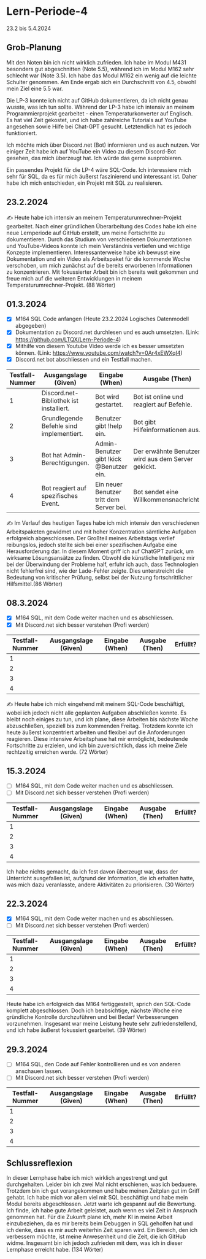 # Lern-Periode-4

23.2 bis 5.4.2024

## Grob-Planung

Mit den Noten bin ich nicht wirklich zufrieden. Ich habe im Modul M431 besonders gut abgeschnitten (Note 5.5), während ich im Modul M162 sehr schlecht war (Note 3.5). Ich habe das Modul M162 ein wenig auf die leichte Schulter genommen. Am Ende ergab sich ein Durchschnitt von 4.5, obwohl mein Ziel eine 5.5 war.

Die LP-3 konnte ich nicht auf GitHub dokumentieren, da ich nicht genau wusste, was ich tun sollte. Während der LP-3 habe ich intensiv an meinem Programmierprojekt gearbeitet - einen Temperaturkonverter auf Englisch. Es hat viel Zeit gekostet, und ich habe zahlreiche Tutorials auf YouTube angesehen sowie Hilfe bei Chat-GPT gesucht. Letztendlich hat es jedoch funktioniert.

Ich möchte mich über Discord.net (Bot) informieren und es auch nutzen. Vor einiger Zeit habe ich auf YouTube ein Video zu diesem Discord-Bot gesehen, das mich überzeugt hat. Ich würde das gerne ausprobieren.

Ein passendes Projekt für die LP-4 wäre SQL-Code. Ich interessiere mich sehr für SQL, da es für mich äußerst faszinierend und interessant ist. Daher habe ich mich entschieden, ein Projekt mit SQL zu realisieren.

## 23.2.2024

✍️ Heute habe ich intensiv an meinem Temperaturumrechner-Projekt gearbeitet. Nach einer gründlichen Überarbeitung des Codes habe ich eine neue Lernperiode auf GitHub erstellt, um meine Fortschritte zu dokumentieren. Durch das Studium von verschiedenen Dokumentationen und YouTube-Videos konnte ich mein Verständnis vertiefen und wichtige Konzepte implementieren. Interessanterweise habe ich bewusst eine Dokumentation und ein Video als Arbeitspaket für die kommende Woche verschoben, um mich zunächst auf die bereits erworbenen Informationen zu konzentrieren. Mit fokussierter Arbeit bin ich bereits weit gekommen und freue mich auf die weiteren Entwicklungen in meinem Temperaturumrechner-Projekt. (88 Wörter)

## 01.3.2024

- [x] M164 SQL Code anfangen (Heute 23.2.2024 Logisches Datenmodell abgegeben)
- [x] Dokumentation zu Discord.net durchlesen und es auch umsetzten. (Link: https://github.com/LTQX/Lern-Periode-4)
- [x] Mithilfe von diesem Youtube Video werde ich es besser umsetzten können. (Link: https://www.youtube.com/watch?v=0Ar4xEWXqI4)
- [x] Discord.net bot abschliessen und ein Testfall machen.

| Testfall-Nummer | Ausgangslage (Given) | Eingabe (When) | Ausgabe (Then) | Erfüllt? |
| --- | --- | --- | --- | --- |
| 1   | Discord.net-Bibliothek ist installiert. | Bot wird gestartet. | Bot ist online und reagiert auf Befehle. | Positiv |
| 2   | Grundlegende Befehle sind implementiert. | Benutzer gibt !help ein. | Bot gibt Hilfeinformationen aus. | Positiv |
| 3   | Bot hat Admin-Berechtigungen. | Admin-Benutzer gibt !kick @Benutzer ein. | Der erwähnte Benutzer wird aus dem Server gekickt. | Positiv |
| 4   | Bot reagiert auf spezifisches Event. | Ein neuer Benutzer tritt dem Server bei. | Bot sendet eine Willkommensnachricht. | Positiv |

✍️ Im Verlauf des heutigen Tages habe ich mich intensiv den verschiedenen Arbeitspaketen gewidmet und mit hoher Konzentration sämtliche Aufgaben erfolgreich abgeschlossen. Der Großteil meines Arbeitstags verlief reibungslos, jedoch stellte sich bei einer spezifischen Aufgabe eine Herausforderung dar. In diesem Moment griff ich auf ChatGPT zurück, um wirksame Lösungsansätze zu finden. Obwohl die künstliche Intelligenz mir bei der Überwindung der Probleme half, erfuhr ich auch, dass Technologien nicht fehlerfrei sind, wie der Lade-Fehler zeigte. Dies unterstreicht die Bedeutung von kritischer Prüfung, selbst bei der Nutzung fortschrittlicher Hilfsmittel.(86 Wörter)

## 08.3.2024

- [x] M164 SQL, mit dem Code weiter machen und es abschliessen.
- [x] Mit Discord.net sich besser verstehen (Profi werden)

| Testfall-Nummer | Ausgangslage (Given) | Eingabe (When) | Ausgabe (Then) | Erfüllt? |
| --- | --- | --- | --- | --- |
| 1   |     |     |     |     |
| 2   |     |     |     |     |
| 3   |     |     |     |     |
| 4   |     |     |     |     |

✍️ Heute habe ich mich eingehend mit meinem SQL-Code beschäftigt, wobei ich jedoch nicht alle geplanten Aufgaben abschließen konnte. Es bleibt noch einiges zu tun, und ich plane, diese Arbeiten bis nächste Woche abzuschließen, speziell bis zum kommenden Freitag. Trotzdem konnte ich heute äußerst konzentriert arbeiten und flexibel auf die Anforderungen reagieren. Diese intensive Arbeitsphase hat mir ermöglicht, bedeutende Fortschritte zu erzielen, und ich bin zuversichtlich, dass ich meine Ziele rechtzeitig erreichen werde. (72 Wörter)

## 15.3.2024

- [ ] M164 SQL, mit dem Code weiter machen und es abschliessen.
- [ ] Mit Discord.net sich besser verstehen (Profi werden)

| Testfall-Nummer | Ausgangslage (Given) | Eingabe (When) | Ausgabe (Then) | Erfüllt? |
| --- | --- | --- | --- | --- |
| 1   |     |     |     |     |
| 2   |     |     |     |     |
| 3   |     |     |     |     |
| 4   |     |     |     |     |

Ich habe nichts gemacht, da ich fest davon überzeugt war, dass der Unterricht ausgefallen ist, aufgrund der Information, die ich erhalten hatte, was mich dazu veranlasste, andere Aktivitäten zu priorisieren. (30 Wörter)

## 22.3.2024

- [x] M164 SQL, mit dem Code weiter machen und es abschliessen.
- [ ] Mit Discord.net sich besser verstehen (Profi werden)

| Testfall-Nummer | Ausgangslage (Given) | Eingabe (When) | Ausgabe (Then) | Erfüllt? |
| --- | --- | --- | --- | --- |
| 1   |     |     |     |     |
| 2   |     |     |     |     |
| 3   |     |     |     |     |
| 4   |     |     |     |     |

Heute habe ich erfolgreich das M164 fertiggestellt, sprich den SQL-Code komplett abgeschlossen. Doch ich beabsichtige, nächste Woche eine gründliche Kontrolle durchzuführen und bei Bedarf Verbesserungen vorzunehmen. Insgesamt war meine Leistung heute sehr zufriedenstellend, und ich habe äußerst fokussiert gearbeitet. (39 Wörter)

## 29.3.2024

- [ ] M164 SQL, den Code auf Fehler kontrollieren und es von anderen anschauen lassen.
- [ ] Mit Discord.net sich besser verstehen (Profi werden)

| Testfall-Nummer | Ausgangslage (Given) | Eingabe (When) | Ausgabe (Then) | Erfüllt? |
| --- | --- | --- | --- | --- |
| 1   |     |     |     |     |
| 2   |     |     |     |     |
| 3   |     |     |     |     |
| 4   |     |     |     |     |


## Schlussreflexion

In dieser Lernphase habe ich mich wirklich angestrengt und gut durchgehalten. Leider bin ich zwei Mal nicht erschienen, was ich bedauere. Trotzdem bin ich gut vorangekommen und habe meinen Zeitplan gut im Griff gehabt. Ich habe mich vor allem viel mit SQL beschäftigt und habe mein Modul bereits abgeschlossen. Jetzt warte ich gespannt auf die Bewertung. Ich finde, ich habe gute Arbeit geleistet, auch wenn es viel Zeit in Anspruch genommen hat. Für die Zukunft plane ich, mehr KI in meine Arbeit einzubeziehen, da es mir bereits beim Debuggen in SQL geholfen hat und ich denke, dass es mir auch weiterhin Zeit sparen wird. Ein Bereich, den ich verbessern möchte, ist meine Anwesenheit und die Zeit, die ich GitHub widme. Insgesamt bin ich jedoch zufrieden mit dem, was ich in dieser Lernphase erreicht habe. (134 Wörter)
